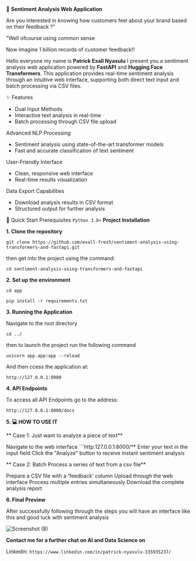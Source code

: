 🎯 **Sentiment Analysis Web Application**

Are you interested in knowing how customers feel about your brand based on their feedback ?"

"Well ofcourse using common sense

Now imagine 1 billion records of customer feedback!!

Hello everyone my name is **Patrick Exall Nyasulu** I present you a sentiment analysis web application powered by **FastAPI** and **Hugging Face Transformers**. This application provides real-time sentiment analysis through an intuitive web interface, supporting both direct text input and batch processing via CSV files.

✨ Features
- Dual Input Methods
- Interactive text analysis in real-time
- Batch processing through CSV file upload

Advanced NLP Processing

- Sentiment analysis using state-of-the-art transformer models
- Fast and accurate classification of text sentiment

User-Friendly Interface

- Clean, responsive web interface
- Real-time results visualization

Data Export Capabilities

- Download analysis results in CSV format
- Structured output for further analysis

🚀 Quick Start
Prerequisites
```Python 3.8+```
**Project Installation**

**1. Clone the repository**

```git clone https://github.com/exall-fresh/sentiment-analysis-using-transformers-and-fastapi.git```

then get into the project using the command: 

```cd sentiment-analysis-using-transformers-and-fastapi```

**2. Set up the environment**

```cd app```

```pip install -r requirements.txt```

**3. Running the Application**

Navigate to the root directory


```cd ../```

then to launch the project run the following command

```uvicorn app.app:app --reload```

And then ccess the application at:

```http://127.0.0.1:8000```


**4. API Endpoints**

To access all API Endpoints go to the address:

```http://127.0.0.1:8000/docs```

**5. 💻 HOW TO USE IT**

** Case 1: Just want to analyze a piece of text**

Navigate to the web interface ```http:127.0.0.1:8000/**
Enter your text in the input field
Click the  "Analyze" button to receive instant sentiment analysis

** Case 2: Batch Process a series of text from a csv file**

Prepare a CSV file with a 'feedback' column
Upload through the web interface
Process multiple entries simultaneously
Download the complete analysis report


**6. Final Preview**

After successfully following through the steps you will have an interface like this and good luck with sentiment analysis


![Screenshot (8)](https://github.com/user-attachments/assets/8831c1e9-4832-41f2-b7d2-0ae4fb2854c2)

**Contact me for a further chat on AI and Data Science on**

Linkedin: ```https://www.linkedin.com/in/patrick-nyasulu-335935237/```

